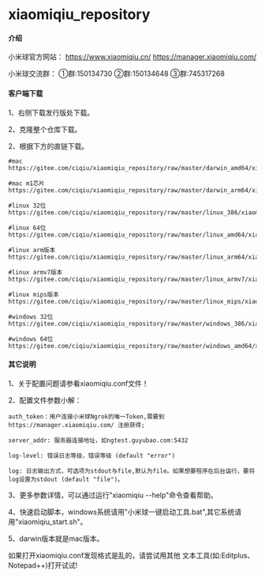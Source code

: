 # xiaomiqiu_repository

#### 介绍
小米球官方网站：
https://www.xiaomiqiu.cn/
https://manager.xiaomiqiu.com/

小米球交流群：
①群:150134730
②群:150134648
③群:745317268

#### 客户端下载

1、右侧下载发行版处下载。

2、克隆整个仓库下载。

2、根据下方的直链下载。
    
    #mac 
    https://gitee.com/ciqiu/xiaomiqiu_repository/raw/master/darwin_amd64/xiaomiqiu
    
    #mac m1芯片
    https://gitee.com/ciqiu/xiaomiqiu_repository/raw/master/darwin_arm64/xiaomiqiu
    
    #linux 32位
    https://gitee.com/ciqiu/xiaomiqiu_repository/raw/master/linux_386/xiaomiqiu
    
    #linux 64位
    https://gitee.com/ciqiu/xiaomiqiu_repository/raw/master/linux_amd64/xiaomiqiu
    
    #linux arm版本
    https://gitee.com/ciqiu/xiaomiqiu_repository/raw/master/linux_arm64/xiaomiqiu
    
    #linux armv7版本
    https://gitee.com/ciqiu/xiaomiqiu_repository/raw/master/linux_armv7/xiaomiqiu
    
    #linux mips版本
    https://gitee.com/ciqiu/xiaomiqiu_repository/raw/master/linux_mips/xiaomiqiu
    
    #windows 32位
    https://gitee.com/ciqiu/xiaomiqiu_repository/raw/master/windows_386/xiaomiqiu.exe
    
    #windows 64位
    https://gitee.com/ciqiu/xiaomiqiu_repository/raw/master/windows_amd64/xiaomiqiu.exe




#### 其它说明

1、关于配置问题请参看xiaomiqiu.conf文件！

2、配置文件参数小解：

	auth_token：用户连接小米球Ngrok的唯一Token,需要到https://manager.xiaomiqiu.com/ 注册获得;

	server_addr: 服务器连接地址，如ngtest.guyubao.com:5432

	log-level: 错误日志等级，错误等级 (default "error")

	log: 日志输出方式，可选项为stdout与file,默认为file。如果想要程序在后台运行，要将log设置为stdout (default "file")。

3、更多参数详情，可以通过运行"xiaomiqiu --help"命令查看帮助。

4、快速启动脚本，windows系统请用"小米球一键启动工具.bat",其它系统请用"xiaomiqiu_start.sh"。

5、darwin版本就是mac版本。

如果打开xiaomiqiu.conf发现格式是乱的，请尝试用其他
文本工具(如:Editplus、Notepad++)打开试试!
